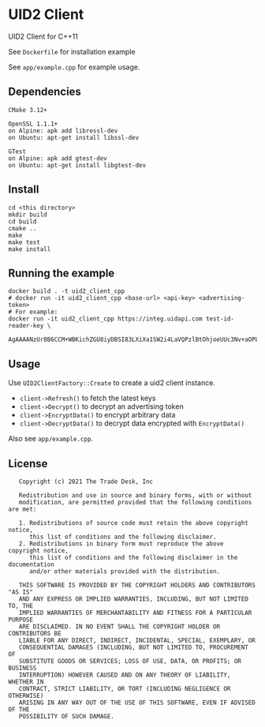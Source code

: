 # UID2 Client

UID2 Client for C++11

See `Dockerfile` for installation example

See `app/example.cpp` for example usage.

## Dependencies

```
CMake 3.12+

OpenSSL 1.1.1+
on Alpine: apk add libressl-dev
on Ubuntu: apt-get install libssl-dev

GTest
on Alpine: apk add gtest-dev
on Ubuntu: apt-get install libgtest-dev
```

## Install

```
cd <this directory>
mkdir build
cd build
cmake ..
make
make test
make install
```

## Running the example

```
docker build . -t uid2_client_cpp
# docker run -it uid2_client_cpp <base-url> <api-key> <advertising-token>
# For example:
docker run -it uid2_client_cpp https://integ.uidapi.com test-id-reader-key \
	AgAAAANzUr8B6CCM+WBKichZGU8iyDBSI83LXiXa1SW2i4LaVQPzlBtOhjoeUUc3Nv+aOPLwiVol0rnxwdNkJNgm710I4lKAp8kpjqZO6evjN6mVZalwzQA5Y4usQVEtwBkYr3V3MbYR1eI3n0Bc7/KVeanfBXUF4odpHNBEWTAL+YgSCA==
```

## Usage

Use `UID2ClientFactory::Create` to create a uid2 client instance.

 - `client->Refresh()` to fetch the latest keys
 - `client->Decrypt()` to decrypt an advertising token
 - `client->EncryptData()` to encrypt arbitrary data
 - `client->DecryptData()` to decrypt data encrypted with `EncryptData()`

Also see `app/example.cpp`.

## License

```
   Copyright (c) 2021 The Trade Desk, Inc

   Redistribution and use in source and binary forms, with or without
   modification, are permitted provided that the following conditions are met:

   1. Redistributions of source code must retain the above copyright notice,
      this list of conditions and the following disclaimer.
   2. Redistributions in binary form must reproduce the above copyright notice,
      this list of conditions and the following disclaimer in the documentation
      and/or other materials provided with the distribution.

   THIS SOFTWARE IS PROVIDED BY THE COPYRIGHT HOLDERS AND CONTRIBUTORS "AS IS"
   AND ANY EXPRESS OR IMPLIED WARRANTIES, INCLUDING, BUT NOT LIMITED TO, THE
   IMPLIED WARRANTIES OF MERCHANTABILITY AND FITNESS FOR A PARTICULAR PURPOSE
   ARE DISCLAIMED. IN NO EVENT SHALL THE COPYRIGHT HOLDER OR CONTRIBUTORS BE
   LIABLE FOR ANY DIRECT, INDIRECT, INCIDENTAL, SPECIAL, EXEMPLARY, OR
   CONSEQUENTIAL DAMAGES (INCLUDING, BUT NOT LIMITED TO, PROCUREMENT OF
   SUBSTITUTE GOODS OR SERVICES; LOSS OF USE, DATA, OR PROFITS; OR BUSINESS
   INTERRUPTION) HOWEVER CAUSED AND ON ANY THEORY OF LIABILITY, WHETHER IN
   CONTRACT, STRICT LIABILITY, OR TORT (INCLUDING NEGLIGENCE OR OTHERWISE)
   ARISING IN ANY WAY OUT OF THE USE OF THIS SOFTWARE, EVEN IF ADVISED OF THE
   POSSIBILITY OF SUCH DAMAGE.
```
